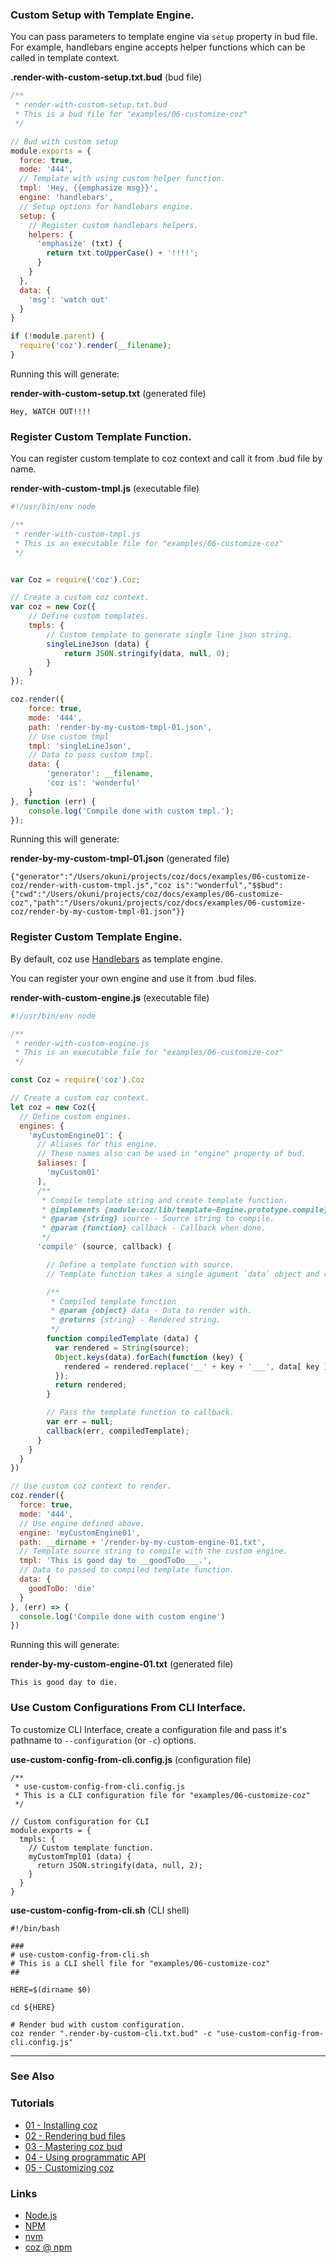 <a name="custom-setup-template"></a>
### Custom Setup with Template Engine.

You can pass parameters to template engine via `setup` property in bud file.
For example, handlebars engine accepts helper functions which can be called in template context.


**.render-with-custom-setup.txt.bud** (bud file)
```javascript
/**
 * render-with-custom-setup.txt.bud
 * This is a bud file for "examples/06-customize-coz"
 */

// Bud with custom setup
module.exports = {
  force: true,
  mode: '444',
  // Template with using custom helper function.
  tmpl: 'Hey, {{emphasize msg}}',
  engine: 'handlebars',
  // Setup options for handlebars engine.
  setup: {
    // Register custom handlebars helpers.
    helpers: {
      'emphasize' (txt) {
        return txt.toUpperCase() + '!!!!';
      }
    }
  },
  data: {
    'msg': 'watch out'
  }
}

if (!module.parent) {
  require('coz').render(__filename);
}

```

Running this will generate:

**render-with-custom-setup.txt** (generated file)
```
Hey, WATCH OUT!!!!
```


<a name="register-custom-template"></a>
### Register Custom Template Function.

You can register custom template to coz context and call it from .bud file by name.

**render-with-custom-tmpl.js** (executable file)
```javascript
#!/usr/bin/env node

/**
 * render-with-custom-tmpl.js
 * This is an executable file for "examples/06-customize-coz"
 */


var Coz = require('coz').Coz;

// Create a custom coz context.
var coz = new Coz({
    // Define custom templates.
    tmpls: {
        // Custom template to generate single line json string.
        singleLineJson (data) {
            return JSON.stringify(data, null, 0);
        }
    }
});

coz.render({
    force: true,
    mode: '444',
    path: 'render-by-my-custom-tmpl-01.json',
    // Use custom tmpl
    tmpl: 'singleLineJson',
    // Data to pass custom tmpl.
    data: {
        'generator': __filename,
        'coz is': 'wonderful'
    }
}, function (err) {
    console.log('Compile done with custom tmpl.');
});
```

Running this will generate:

**render-by-my-custom-tmpl-01.json** (generated file)
```
{"generator":"/Users/okuni/projects/coz/docs/examples/06-customize-coz/render-with-custom-tmpl.js","coz is":"wonderful","$$bud":{"cwd":"/Users/okuni/projects/coz/docs/examples/06-customize-coz","path":"/Users/okuni/projects/coz/docs/examples/06-customize-coz/render-by-my-custom-tmpl-01.json"}}
```

<a name="register-custom-template-engine"></a>
### Register Custom Template Engine.

By default, coz use [Handlebars](http://handlebarsjs.com/) as template engine.

You can register your own engine and use it from .bud files.


**render-with-custom-engine.js** (executable file)
```javascript
#!/usr/bin/env node

/**
 * render-with-custom-engine.js
 * This is an executable file for "examples/06-customize-coz"
 */

const Coz = require('coz').Coz

// Create a custom coz context.
let coz = new Coz({
  // Define custom engines.
  engines: {
    'myCustomEngine01': {
      // Aliases for this engine.
      // These names also can be used in "engine" property of bud.
      $aliases: [
        'myCustom01'
      ],
      /**
       * Compile template string and create template function.
       * @implements {module:coz/lib/template~Engine.prototype.compile}
       * @param {string} source - Source string to compile.
       * @param {function} callback - Callback when done.
       */
      'compile' (source, callback) {

        // Define a template function with source.
        // Template function takes a single agument `data` object and returns rendered string.

        /**
         * Compiled template function
         * @param {object} data - Data to render with.
         * @returns {string} - Rendered string.
         */
        function compiledTemplate (data) {
          var rendered = String(source);
          Object.keys(data).forEach(function (key) {
            rendered = rendered.replace('__' + key + '___', data[ key ]);
          });
          return rendered;
        }

        // Pass the template function to callback.
        var err = null;
        callback(err, compiledTemplate);
      }
    }
  }
})

// Use custom coz context to render.
coz.render({
  force: true,
  mode: '444',
  // Use engine defined above.
  engine: 'myCustomEngine01',
  path: __dirname + '/render-by-my-custom-engine-01.txt',
  // Template source string to compile with the custom engine.
  tmpl: 'This is good day to __goodToDo___.',
  // Data to passed to compiled template function.
  data: {
    goodToDo: 'die'
  }
}, (err) => {
  console.log('Compile done with custom engine')
})

```

Running this will generate:

**render-by-my-custom-engine-01.txt** (generated file)
```
This is good day to die.
```

<a name="use-custom-config-from-cli"></a>
### Use Custom Configurations From CLI Interface.

To customize CLI Interface, create a configuration file and pass it's pathname to `--configuration` (or `-c`) options.

**use-custom-config-from-cli.config.js** (configuration file)
```
/**
 * use-custom-config-from-cli.config.js
 * This is a CLI configuration file for "examples/06-customize-coz"
 */

// Custom configuration for CLI
module.exports = {
  tmpls: {
    // Custom template function.
    myCustomTmpl01 (data) {
      return JSON.stringify(data, null, 2);
    }
  }
}

```

**use-custom-config-from-cli.sh** (CLI shell)
```
#!/bin/bash

###
# use-custom-config-from-cli.sh
# This is a CLI shell file for "examples/06-customize-coz"
##

HERE=$(dirname $0)

cd ${HERE}

# Render bud with custom configuration.
coz render ".render-by-custom-cli.txt.bud" -c "use-custom-config-from-cli.config.js"
```

___


### See Also

<!-- See also start -->



<!-- See also end -->

### Tutorials

<!-- Tutorials start -->

+ [01 - Installing coz][tutorial_01_installing_coz_url]
+ [02 - Rendering bud files][tutorial_02_rendering_bud_files_url]
+ [03 - Mastering coz bud][tutorial_03_mastering_coz_bud_url]
+ [04 - Using programmatic API][tutorial_04_using_programmatic_a_p_i_url]
+ [05 - Customizing coz][tutorial_05_customizing_coz_url]

<!-- Tutorials end -->

### Links

+ [Node.js][nodejs_url]
+ [NPM][npm_url]
+ [nvm][nvm_url]
+ [coz @ npm][my_npm_url]

<!-- URLs start -->

[nodejs_url]: http://nodejs.org/
[nodejs_download_url]: https://nodejs.org/download/
[npm_url]: https://www.npmjs.com/
[nvm_url]: https://github.com/creationix/nvm
[my_npm_url]: http://www.npmjs.org/package/coz
[my_apiguide_url]: http://okunishinishi.github.io/coz/apiguide/
[tutorial_01_installing_coz_url]: 01%20-%20Installing%20coz.md
[tutorial_02_rendering_bud_files_url]: 02%20-%20Rendering%20bud%20files.md
[tutorial_03_mastering_coz_bud_url]: 03%20-%20Mastering%20coz%20bud.md
[tutorial_04_using_programmatic_a_p_i_url]: 04%20-%20Using%20programmatic%20API.md
[tutorial_05_customizing_coz_url]: 05%20-%20Customizing%20coz.md

<!-- URLs end -->